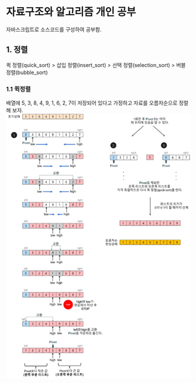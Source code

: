 # 자료구조와 알고리즘 개인 공부

자바스크립트로 소스코드를 구성하여 공부함.

## 1. 정렬

퀵 정렬(quick_sort) > 삽입 정렬(insert_sort) > 선택 정렬(selection_sort) > 버블 정렬(bubble_sort)

### 1.1 퀵정렬

배열에 5, 3, 8, 4, 9, 1, 6, 2, 7이 저장되어 있다고 가정하고 자료를 오름차순으로 정렬해 보자.
![](./images/quick_sort.png)
